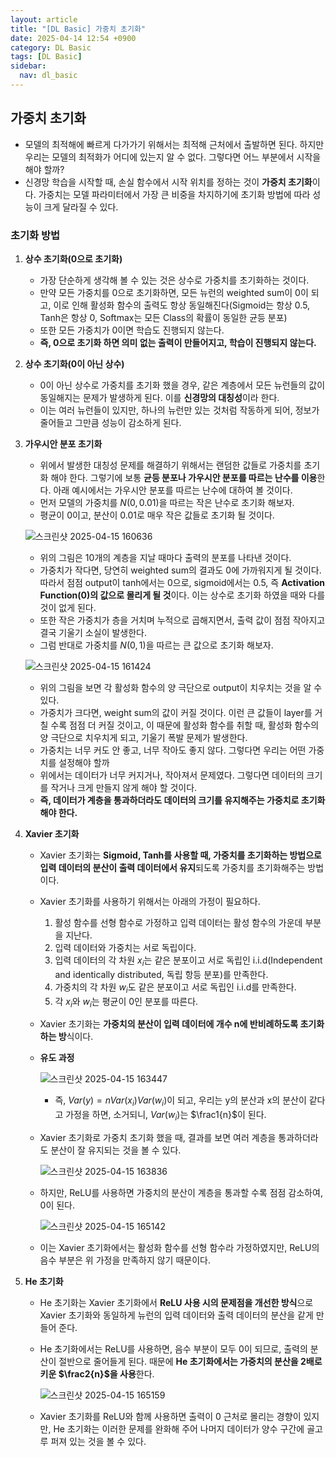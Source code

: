 ```yaml
---
layout: article
title: "[DL Basic] 가중치 초기화"
date: 2025-04-14 12:54 +0900
category: DL Basic
tags: [DL Basic]
sidebar:
  nav: dl_basic
---
```


## 가중치 초기화

- 모델의 최적해에 빠르게 다가가기 위해서는 최적해 근처에서 출발하면 된다. 하지만 우리는 모델의 최적화가 어디에 있는지 알 수 없다. 그렇다면 어느 부분에서 시작을 해야 할까?
- 신경망 학습을 시작할 때, 손실 함수에서 시작 위치를 정하는 것이 **가중치 초기화**이다. 가중치는 모델 파라미터에서 가장 큰 비중을 차지하기에 초기화 방법에 따라 성능이 크게 달라질 수 있다.

### 초기화 방법

1. **상수 초기화(0으로 초기화)**
    - 가장 단순하게 생각해 볼 수 있는 것은 상수로 가중치를 초기화하는 것이다.
    - 만약 모든 가중치를 0으로 초기화하면, 모든 뉴런의 weighted sum이 0이 되고, 이로 인해 활성화 함수의 출력도 항상 동일해진다(Sigmoid는 항상 0.5, Tanh은 항상 0, Softmax는 모든 Class의 확률이 동일한 균등 분포)
    - 또한 모든 가중치가 0이면 학습도 진행되지 않는다.
    - **즉, 0으로 초기화 하면 의미 없는 출력이 만들어지고, 학습이 진행되지 않는다.**
2. **상수 초기화(0이 아닌 상수)**
    - 0이 아닌 상수로 가중치를 초기화 했을 경우, 같은 계층에서 모든 뉴런들의 값이 동일해지는 문제가 발생하게 된다. 이를 **신경망의 대칭성**이라 한다.
    - 이는 여러 뉴런들이 있지만, 하나의 뉴런만 있는 것처럼 작동하게 되어, 정보가 줄어들고 그만큼 성능이 감소하게 된다.
3. **가우시안 분포 초기화**
    - 위에서 발생한 대칭성 문제를 해결하기 위해서는 랜덤한 값들로 가중치를 초기화 해야 한다. 그렇기에 보통 **균등 분포나 가우시안 분포를 따르는 난수를 이용**한다. 아래 예시에서는 가우시안 분포를 따르는 난수에 대하여 볼 것이다.
    - 먼저 모델의 가중치를 $N(0, 0.01)$을 따르는 작은 난수로 초기화 해보자.
    - 평균이 0이고, 분산이 0.01로 매우 작은 값들로 초기화 될 것이다.
    
    ![스크린샷 2025-04-15 160636](https://github.com/user-attachments/assets/31f68278-b4d0-4ee3-94bb-b1502d8cc7a2)

    - 위의 그림은 10개의 계층을 지날 때마다 출력의 분포를 나타낸 것이다.
    - 가중치가 작다면, 당연히 weighted sum의 결과도 0에 가까워지게 될 것이다. 따라서 점점 output이 tanh에서는 0으로, sigmoid에서는 0.5, 즉 **Activation Function(0)의 값으로 몰리게 될 것**이다. 이는 상수로 초기화 하였을 때와 다를 것이 없게 된다.
    - 또한 작은 가중치가 층을 거치며 누적으로 곱해지면서, 출력 값이 점점 작아지고 결국 기울기 소실이 발생한다.
    - 그럼 반대로 가중치를 $N(0, 1)$을 따르는 큰 값으로 초기화 해보자.
    
    ![스크린샷 2025-04-15 161424](https://github.com/user-attachments/assets/2b1517bd-acc2-4b16-a2fc-92caa5ac5c58)

    - 위의 그림을 보면 각 활성화 함수의 양 극단으로 output이 치우치는 것을 알 수 있다.
    - 가중치가 크다면, weight sum의 값이 커질 것이다. 이런 큰 값들이 layer를 거칠 수록 점점 더 커질 것이고, 이 때문에 활성화 함수를 취할 때, 활성화 함수의 양 극단으로 치우치게 되고, 기울기 폭발 문제가 발생한다.
    - 가중치는 너무 커도 안 좋고, 너무 작아도 좋지 않다. 그렇다면 우리는 어떤 가중치를 설정해야 할까
    - 위에서는 데이터가 너무 커지거나, 작아져서 문제였다. 그렇다면 데이터의 크기를 작거나 크게 만들지 않게 해야 할 것이다.
    - **즉, 데이터가 계층을 통과하더라도 데이터의 크기를 유지해주는 가중치로 초기화해야 한다.**
4. **Xavier 초기화**
    - Xavier 초기화는 **Sigmoid, Tanh를 사용할 때, 가중치를 초기화하는 방법으로 입력 데이터의 분산이 출력 데이터에서 유지**되도록 가중치를 초기화해주는 방법이다.
    - Xavier 초기화를 사용하기 위해서는 아래의 가정이 필요하다.
        1. 활성 함수를 선형 함수로 가정하고 입력 데이터는 활성 함수의 가운데 부분을 지난다.
        2. 입력 데이터와 가중치는 서로 독립이다.
        3. 입력 데이터의 각 차원 $x_{i}$는 같은 분포이고 서로 독립인 i.i.d(Independent and identically distributed, 독립 항등 분포)를 만족한다.
        4. 가중치의 각 차원 $w_{i}$도 같은 분포이고 서로 독립인 i.i.d를 만족한다.
        5. 각 $x_{i}$와  $w_{i}$는 평균이 0인 분포를 따른다.
    - Xavier 초기화는 **가중치의 분산이 입력 데이터에 개수 n에 반비례하도록 초기화하는 방**식이다.
    - **유도 과정**
        
        ![스크린샷 2025-04-15 163447](https://github.com/user-attachments/assets/8f9e5317-ca0d-4b5e-bdba-031ece80de57)

        - 즉, $Var(y) = nVar(x_{i})Var(w_{i})$이 되고, 우리는 y의 분산과 x의 분산이 같다고 가정을 하면, 소거되니, $Var(w_{i})$는 $\frac1{n}$이 된다.
    - Xavier 초기화로 가중치 초기화 했을 때, 결과를 보면 여러 계층을 통과하더라도 분산이 잘 유지되는 것을 볼 수 있다.
        
        ![스크린샷 2025-04-15 163836](https://github.com/user-attachments/assets/f7dd0209-4690-4ef9-bd51-50d52db53300)

    - 하지만, ReLU를 사용하면 가중치의 분산이 계층을 통과할 수록 점점 감소하여, 0이 된다.
        
        ![스크린샷 2025-04-15 165142](https://github.com/user-attachments/assets/ff58ffd4-ead5-48dc-a6df-7d0889571f32)

    - 이는 Xavier 초기화에서는 활성화 함수를 선형 함수라 가정하였지만, ReLU의 음수 부분은 위 가정을 만족하지 않기 때문이다.
5. **He 초기화**
    - He 초기화는 Xavier 초기화에서 **ReLU 사용 시의 문제점을 개선한 방식**으로 Xavier 초기화와 동일하게 뉴런의 입력 데이터와 출력 데이터의 분산을 같게 만들어 준다.
    - He 초기화에서는 ReLU를 사용하면, 음수 부분이 모두 0이 되므로, 출력의 분산이 절반으로 줄어들게 된다. 때문에 **He 초기화에서는 가중치의 분산을 2배로 키운 $\frac2{n}$을 사용**한다.
    
        ![스크린샷 2025-04-15 165159](https://github.com/user-attachments/assets/80847629-9366-4a6e-8ad1-7a832b928c52)

    - Xavier 초기화를 ReLU와 함께 사용하면 출력이 0 근처로 몰리는 경향이 있지만, He 초기화는 이러한 문제를 완화해 주어 나머지 데이터가 양수 구간에 골고루 퍼져 있는 것을 볼 수 있다.
